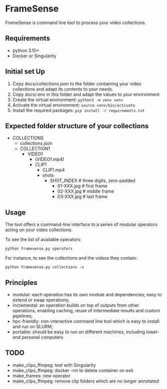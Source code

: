 # FrameSense

FrameSense is command line tool to process your video collections.

## Requirements

* python 3.10+
* Docker or Singularity

## Initial set Up

1. Copy docs/collections.json to the folder containing your video collections and adapt its contents to your needs.
2. Copy docs/.env in this folder and adapt the values to your environment.
3. Create the virtual environment: `python3 -m venv venv`
4. Activate the virtual environment: `source venv/bin/activate`
5. Install the required packages: `pip install -r requirements.txt`

## Expected folder structure of your collections

* COLLECTIONS
    * collections.json
    * COLLECTION1
        * VIDEO1
            * (VIDEO1.mp4)
            * CLIP1
                * CLIP1.mp4
                * shots
                    * SHOT_INDEX # three digits, zero-padded
                        * 01-XXX.jpg # first frame
                        * 02-XXX.jpg # middle frame
                        * 03-XXX.jpg # last frame

## Usage

The tool offers a command-line interface to a series of modular operators acting on your video collections.

To see the list of available operators:

`python framesense.py operators`

For instance, to see the collections and the videos they contain:

`python framesense.py collections -v`

## Principles

* modular: each operation has its own module and dependencies; easy to extend or swap operations;
* incremental: an operation builds on top of outputs from other operations, enabling caching, reuse of intermediate results and custom pipelines;
* hpc-friendly: non-interactive command line tool which is easy to install and run on SLURM;
* portable: should be easy to run on different machines, including lower-end personal computers

## TODO

* make_clips_ffmpeg: test with Singularity
* make_clips_ffmpeg: docker -rm to delete container on exit
* make_frames: new operator
* make_clips_ffmpeg: remove clip folders which are no longer annotated


